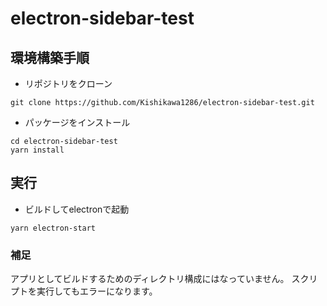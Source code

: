 # electron-sidebar-test

## 環境構築手順
- リポジトリをクローン
```
git clone https://github.com/Kishikawa1286/electron-sidebar-test.git
```
- パッケージをインストール
```
cd electron-sidebar-test
yarn install
```

## 実行
- ビルドしてelectronで起動
```
yarn electron-start
```

### 補足
アプリとしてビルドするためのディレクトリ構成にはなっていません。
スクリプトを実行してもエラーになります。
